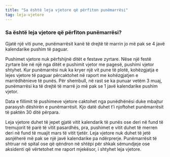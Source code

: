 ```yaml
---
title: "Sa është leja vjetore që përfiton punëmarrësi"
tag: leja-vjetore
---
```


### Sa është leja vjetore që përfiton punëmarrësi?

Gjatë një viti pune, punëmarrësit kanë të drejtë të marrin jo më pak se 4 javë kalendarike pushim të paguar.

Pushimet vjetore nuk përfshijnë ditët e festave zyrtare. Nëse një festë zyrtare bie në një nga ditët e pushimit vjetor me pagesë, pushimi vjetor shtyhet. Kur punëmarrësi nuk ka kryer një vit pune të plotë, kohëzgjatja e lejes vjetore të paguar përcaktohet në raport me kohëzgjatjen e marrëdhënieve të punës. Për shembull, në rast se ka punuar vetëm 3 muaj, punëmarrësi ka të drejtë të marrë jo më pak se 1 javë kalendarike pushim vjetor.

Data e fillimit të pushimeve vjetore caktohet nga punëdhënësi duke mbajtur parasysh dëshirën e punëmarrësit. Kjo datë duhet t’i njoftohet punëmarrësit të paktën 30 ditë përpara.

Leja vjetore duhet të jepet gjatë vitit kalendarik të punës ose deri në fund të tremujorit të parë të vitit pasardhës, pra, pushimet e vitit duhet të merren deri në fund të muajit mars të vitit tjetër. Leja vjetore nuk duhet të jetë asnjëherë më pak se një javë kalendarike pa ndërprerje. Punëmarrësit të shtruar në spital ose që qëndron në shtëpi për shkak sëmundjeje ose aksidenti që vërtetohet me raport mjekësor, i shtyhet leja vjetore.
